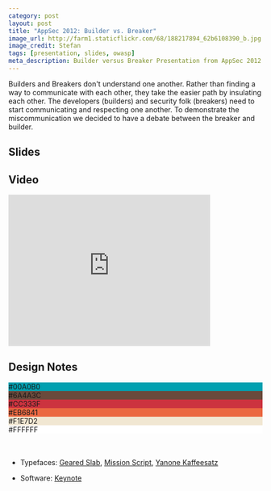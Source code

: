 ```yaml
---
category: post
layout: post
title: "AppSec 2012: Builder vs. Breaker"
image_url: http://farm1.staticflickr.com/68/188217894_62b6108390_b.jpg
image_credit: Stefan
tags: [presentation, slides, owasp]
meta_description: Builder versus Breaker Presentation from AppSec 2012.
---
```

Builders and Breakers don't understand one another. Rather than finding a way to communicate with each other, they take the easier path by insulating each other. The developers (builders) and security folk (breakers) need to start communicating and respecting one another. To demonstrate the miscommunication we decided to have a debate between the breaker and builder.

## Slides
 
<script async class="speakerdeck-embed" data-id="508c069361e4780002031671" data-ratio="1.3333333333333333" src="//speakerdeck.com/assets/embed.js"></script>

## Video

<iframe src="http://player.vimeo.com/video/54121246" width="400" height="300" frameborder="0" webkitAllowFullScreen mozallowfullscreen allowFullScreen></iframe>

## Design Notes

<div class="talk-design">
	<div class="color">
		<div class="white" style="background-color: #00A0B0">#00A0B0</div>
		<div class="white" style="background-color: #6A4A3C">#6A4A3C</div>
		<div class="white" style="background-color: #CC333F">#CC333F</div>
		<div class="white" style="background-color: #EB6841">#EB6841</div>
		<div style="background-color: #F1E7D2">#F1E7D2</div>
		<div style="background-color: #FFFFFF">#FFFFFF</div>
		</div>
</div>
<br>
<br>

* Typefaces: [Geared Slab](http://www.losttype.com/font/?name=geared), [Mission Script](http://www.losttype.com/font/?name=mission_script), [Yanone Kaffeesatz](http://www.yanone.de/typedesign/kaffeesatz/)

* Software: [Keynote](http://www.apple.com/iwork/keynote/)
